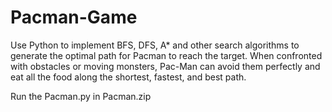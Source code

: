 # Pacman-Game
Use Python to implement BFS, DFS, A* and other search algorithms to generate the optimal path for Pacman to reach the target.
When confronted with obstacles or moving monsters, Pac-Man can avoid them perfectly and eat all the food along the shortest, fastest, and best path.

Run the Pacman.py in Pacman.zip
